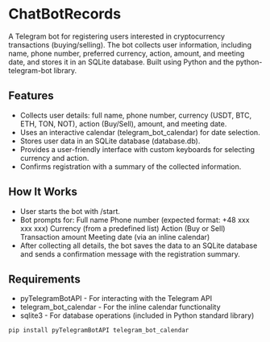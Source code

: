# ChatBotRecords
A Telegram bot for registering users interested in cryptocurrency transactions (buying/selling). The bot collects user information, 
including name, phone number, preferred currency, action, amount, and meeting date, and stores it in an SQLite database. Built using Python and the python-telegram-bot library.

## Features
- Collects user details: full name, phone number, currency (USDT, BTC, ETH, TON, NOT), action (Buy/Sell), amount, and meeting date.
- Uses an interactive calendar (telegram_bot_calendar) for date selection.
- Stores user data in an SQLite database (database.db).
- Provides a user-friendly interface with custom keyboards for selecting currency and action.
- Confirms registration with a summary of the collected information.

## How It Works
- User starts the bot with /start.
- Bot prompts for:
  Full name
  Phone number (expected format: +48 xxx xxx xxx)
  Currency (from a predefined list)
  Action (Buy or Sell)
  Transaction amount
  Meeting date (via an inline calendar)
- After collecting all details, the bot saves the data to an SQLite database and sends a confirmation message with the registration summary.

## Requirements
- pyTelegramBotAPI - For interacting with the Telegram API
- telegram_bot_calendar - For the inline calendar functionality
- sqlite3 - For database operations (included in Python standard library)
```bash
pip install pyTelegramBotAPI telegram_bot_calendar
